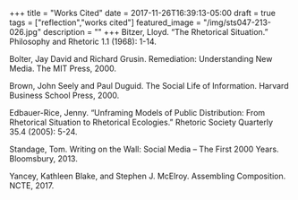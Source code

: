 +++
title = "Works Cited"
date = 2017-11-26T16:39:13-05:00
draft = true
tags = ["reflection","works cited"]
featured_image = "/img/sts047-213-026.jpg"
description = ""
+++
Bitzer, Lloyd. “The Rhetorical Situation.” Philosophy and Rhetoric 1.1 (1968): 1-14.

Bolter, Jay David and Richard Grusin. Remediation: Understanding New Media. The MIT Press, 2000.

Brown, John Seely and Paul Duguid. The Social Life of Information. Harvard Business School Press, 2000.

Edbauer-Rice, Jenny. “Unframing Models of Public Distribution: From Rhetorical Situation to Rhetorical Ecologies.” Rhetoric Society Quarterly 35.4 (2005): 5-24.

Standage, Tom. Writing on the Wall: Social Media – The First 2000 Years. Bloomsbury, 2013.

Yancey, Kathleen Blake, and Stephen J. McElroy. Assembling Composition. NCTE, 2017.
